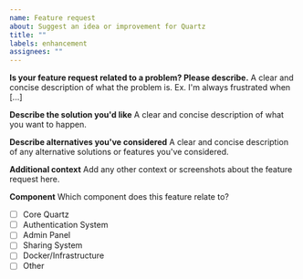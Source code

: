 ```yaml
---
name: Feature request
about: Suggest an idea or improvement for Quartz
title: ""
labels: enhancement
assignees: ""
---
```


**Is your feature request related to a problem? Please describe.**
A clear and concise description of what the problem is. Ex. I'm always frustrated when [...]

**Describe the solution you'd like**
A clear and concise description of what you want to happen.

**Describe alternatives you've considered**
A clear and concise description of any alternative solutions or features you've considered.

**Additional context**
Add any other context or screenshots about the feature request here.

**Component**
Which component does this feature relate to?
- [ ] Core Quartz
- [ ] Authentication System
- [ ] Admin Panel
- [ ] Sharing System
- [ ] Docker/Infrastructure
- [ ] Other

